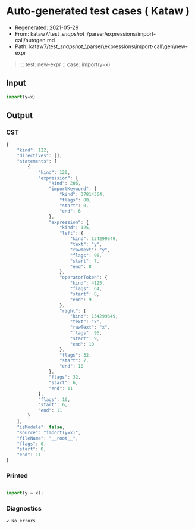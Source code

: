 # Auto-generated test cases ( Kataw )
- Regenerated: 2021-05-29
- From: kataw7/test\__snapshot__/parser/expressions/import-call/autogen.md
- Path: kataw7/test\__snapshot__\parser\expressions\import-call\gen\new-expr
> :: test: new-expr
> :: case: import(y=x)
## Input

`````js
import(y=x)
`````
## Output

### CST

```javascript
{
    "kind": 122,
    "directives": [],
    "statements": [
        {
            "kind": 120,
            "expression": {
                "kind": 206,
                "importKeyword": {
                    "kind": 37814364,
                    "flags": 80,
                    "start": 0,
                    "end": 6
                },
                "expression": {
                    "kind": 125,
                    "left": {
                        "kind": 134299649,
                        "text": "y",
                        "rawText": "y",
                        "flags": 96,
                        "start": 7,
                        "end": 8
                    },
                    "operatorToken": {
                        "kind": 4125,
                        "flags": 64,
                        "start": 8,
                        "end": 9
                    },
                    "right": {
                        "kind": 134299649,
                        "text": "x",
                        "rawText": "x",
                        "flags": 96,
                        "start": 9,
                        "end": 10
                    },
                    "flags": 32,
                    "start": 7,
                    "end": 10
                },
                "flags": 32,
                "start": 6,
                "end": 11
            },
            "flags": 16,
            "start": 6,
            "end": 11
        }
    ],
    "isModule": false,
    "source": "import(y=x)",
    "fileName": "__root__",
    "flags": 0,
    "start": 0,
    "end": 11
}
```

### Printed

```javascript

import(y = x);
```

### Diagnostics

```javascript
✔ No errors
```

